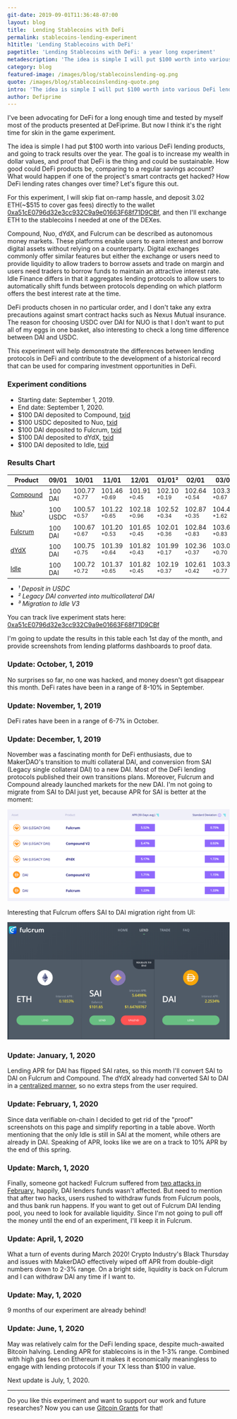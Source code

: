 ```yaml
---
git-date: 2019-09-01T11:36:48-07:00
layout: blog
title:  Lending Stablecoins with DeFi
permalink: stablecoins-lending-experiment
h1title: 'Lending Stablecoins with DeFi'
pagetitle: 'Lending Stablecoins with DeFi: a year long experiment'
metadescription: 'The idea is simple I will put $100 worth into various DeFi lending products, and going to track results over the year.'
category: blog
featured-image: /images/blog/stablecoinslending-og.png
quote: /images/blog/stablecoinslending-quote.png
intro: 'The idea is simple I will put $100 worth into various DeFi lending products, and going to track results over the year'
author: Defiprime
---
```

I've been advocating for DeFi for a long enough time and tested by myself most of the products presented at DeFiprime. But now I think it's the right time for skin in the game experiment.  

The idea is simple I had put $100 worth into various DeFi lending products, and going to track results over the year.  The goal is to increase my wealth in dollar values, and proof that DeFi is the thing and could be sustainable. How good could DeFi products be, comparing to a regular savings account? What would happen if one of the project's smart contracts get hacked? How DeFi lending rates changes over time? Let's figure this out.

For this experiment, I will skip fiat on-ramp hassle, and deposit 3.02 ETH(~$515 to cover gas fees) directly to the wallet [0xa51cE0796d32e3cc932C9a9e01663F68f71D9CBf](https://portfolio.defiprime.com/holdings/0xa51ce0796d32e3cc932c9a9e01663f68f71d9cbf), and then I'll exchange ETH to the stablecoins I needed at one of the DEXes.

Compound, Nuo, dYdX, and Fulcrum can be described as autonomous money markets. These platforms enable users to earn interest and borrow digital assets without relying on a counterparty. Digital exchanges commonly offer similar features but either the exchange or users need to provide liquidity to allow traders to borrow assets and trade on margin and users need traders to borrow funds to maintain an attractive interest rate. Idle Finance differs in that it aggregates lending protocols to allow users to automatically shift funds between protocols depending on which platform offers the best interest rate at the time.

DeFi products chosen in no particular order, and I don't take any extra precautions against smart contract hacks such as Nexus Mutual insurance. The reason for choosing USDC over DAI for NUO is that I don't want to put all of my eggs in one basket, also interesting to check a long time difference between DAI and USDC.

This experiment will help demonstrate the differences between lending protocols in DeFi and contribute to the development of a historical record that can be used for comparing investment opportunities in DeFi.

### Experiment conditions
- Starting date: September 1, 2019.
- End date: September 1, 2020.
- $100 DAI deposited to Compound, [txid](https://etherscan.io/tx/0x30842815abb2ebd65604e4600c5b8ea4a9f0ee674d5dc8bf7ea642ddbc7f6f7e)
- $100 USDC deposited to Nuo, [txid](https://etherscan.io/tx/0x146eee6c5e3e1e544f04a6dbb067a7949169817b9d4460b5cf06ae17b6cdb396)
- $100 DAI deposited to Fulcrum, [txid](https://etherscan.io/tx/0xa1a8173fc76218765aa6562d4fdf728779be6b060e85bf91c7e035e33d77e79d)
- $100 DAI deposited to dYdX, [txid](https://etherscan.io/tx/0xdc1fcc0f5942b1908ac69d958d17331354d47607d073e775cf7f388350e55624)
- $100 DAI deposited to Idle, [txid](https://etherscan.io/tx/0x0798de84c469c5446c737859d81fef90c9861469be1a5354ebab52957a02b38a)

### Results Chart

| Product  | 09/01  | 10/01   | 11/01  | 12/01  | 01/01² | 02/01 | 03/01 | 04/01 | 05/01 | 06/01 | 07/01 |
|---|---|---|---|---|---|---|---|---|---|---|---|
| [Compound](https://compound.finance/)  |  100 DAI | 100.77 <sup>+0.77</sup>  | 101.46 <sup>+0.69</sup> | 101.91 <sup>+0.45</sup> | 102.10 <sup>+0.19</sup> | 102.64 <sup>+0.54</sup> | 103.31 <sup>+0.67</sup> | 103.97 <sup>+0.66</sup> | 104.15 <sup>+0.18</sup> | 104.24 <sup>+0.09</sup> |
| [Nuo](https://www.nuo.network/)¹ | 100 USDC | 100.57 <sup>+0.57</sup>  | 101.22 <sup>+0.65</sup> | 102.18 <sup>+0.96</sup> | 102.52 <sup>+0.34</sup> |  102.87 <sup>+0.35</sup> | 104.49 <sup>+1.62</sup> | 104.87 <sup>+0.38</sup> | 105.15 <sup>+0.28</sup> | 105.78 <sup>+0.63</sup> |
| [Fulcrum](https://fulcrum.trade/)  | 100 DAI | 100.67 <sup>+0.67</sup> | 101.20 <sup>+0.53</sup> | 101.65 <sup>+0.45</sup> | 102.01 <sup>+0.36</sup> | 102.84 <sup>+0.83</sup> | 103.67 <sup>+0.83</sup> | 104.35 <sup>+0.68</sup> | 104.44 <sup>+0.09</sup> | 104.59 <sup>+0.15</sup> |
| [dYdX](http://trade.dydx.exchange)  | 100 DAI | 100.75 <sup>+0.75</sup>  | 101.39 <sup>+0.64</sup> | 101.82 <sup>+0.43</sup> | 101.99 <sup>+0.17</sup> | 102.36 <sup>+0.37</sup> | 103.06 <sup>+0.70</sup> | 103.86 <sup>+0.80</sup> | 104.05 <sup>+0.19</sup> | 104.28 <sup>+0.23</sup> |
| [Idle](https://idle.finance/)  | 100 DAI | 100.72 <sup>+0.72</sup> | 101.37 <sup>+0.65</sup> | 101.82 <sup>+0.45</sup> | 102.19 <sup>+0.37</sup> | 102.61 <sup>+0.42</sup> | 103.38² <sup>+0.77</sup> | 104.08 <sup>+0.70</sup> | 104.31 <sup>+0.23</sup> | 104.62³ <sup>+0.31</sup> |

- _¹ Deposit in USDC_
- _² Legacy DAI converted into multicollateral DAI_
- _³ Migration to Idle V3_  

You can track live experiment stats here: [0xa51cE0796d32e3cc932C9a9e01663F68f71D9CBf](https://portfolio.defiprime.com/holdings/0xa51ce0796d32e3cc932c9a9e01663f68f71d9cbf)

I'm going to update the results in this table each 1st day of the month, and provide screenshots from lending platforms dashboards to proof data.

### Update: October, 1, 2019

No surprises so far, no one was hacked, and money doesn't got disappear this month. DeFi rates have been in a range of 8-10% in September.

### Update: November, 1, 2019

DeFi rates have been in a range of 6-7% in October.

### Update: December, 1, 2019

November was a fascinating month for DeFi enthusiasts, due to MakerDAO's transition to multi collateral DAI, and conversion from SAI (Legacy single collateral DAI) to a new DAI. Most of the DeFi lending protocols published their own transitions plans. Moreover, Fulcrum and Compound already launched markets for the new DAI. I'm not going to migrate from SAI to DAI just yet, because APR for SAI is better at the moment:

![](/images/blog/lendingexperiment/december-apr.png)

Interesting that Fulcrum offers SAI to DAI migration right from UI:

![](/images/blog/lendingexperiment/fulcrum-12-01.png)

### Update: January, 1, 2020

Lending APR for DAI has flipped SAI rates, so this month I'll convert SAI to DAI on Fulcrum and Compound. The dYdX already had converted SAI to DAI in a [centralized manner](https://twitter.com/dydxprotocol/status/1201589948266229765), so no extra steps from the user required.    

### Update: February, 1, 2020

Since data verifiable on-chain I decided to get rid of the "proof" screenshots on this page and simplify reporting in a table above. Worth mentioning that the only Idle is still in SAI at the moment, while others are already in DAI. Speaking of APR, looks like we are on a track to 10% APR by the end of this spring.

### Update: March, 1, 2020

Finally, someone got hacked! Fulcrum suffered from [two attacks in February](https://unchainedpodcast.com/how-2-defi-attacks-made-almost-1-million-in-profit/), happily, DAI lenders funds wasn't affected. But need to mention that after two hacks, users rushed to withdraw funds from Fulcrum pools, and thus bank run happens. If you want to get out of Fulcrum DAI lending pool, you need to look for available liquidity. Since I'm not going to pull off the money until the end of an experiment, I'll keep it in Fulcrum.    

### Update: April, 1, 2020

What a turn of events during March 2020! Crypto Industry's Black Thursday and issues with MakerDAO effectively wiped off APR from double-digit numbers down to 2-3% range. On a bright side, liquidity is back on Fulcrum and I can withdraw DAI any time if I want to.  

### Update: May, 1, 2020

9 months of our experiment are already behind!  

### Update: June, 1, 2020

May was relatively calm for the DeFi lending space, despite much-awaited Bitcoin halving. Lending APR for stablecoins is in the 1-3% range. Combined with high gas fees on Ethereum it makes it economically meaningless to engage with lending protocols if your TX less than $100 in value.  

Next update is July, 1, 2020.   


---

Do you like this experiment and want to support our work and future researches?
Now you can use [Gitcoin Grants](https://gitcoin.co/grants/139/defiprimecom) for that!  
